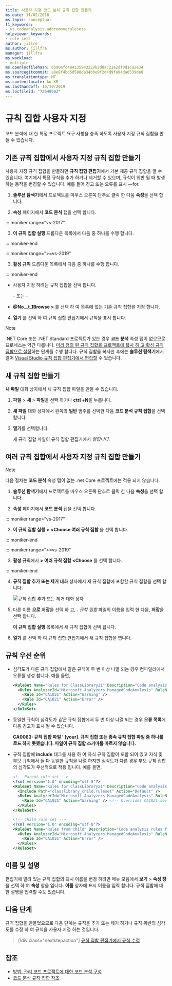 ```yaml
---
title: 사용자 지정 코드 분석 규칙 집합 만들기
ms.date: 11/02/2018
ms.topic: conceptual
f1_keywords:
- vs.codeanalysis.addremoverulesets
helpviewer_keywords:
- rule sets
author: jillre
ms.author: jillfra
manager: jillfra
ms.workload:
- multiple
ms.openlocfilehash: 6b904fd484135943228b2d8ac21e2df0d1c02e34
ms.sourcegitcommit: a8e8f4bd5d508da34bbe9f2d4d9fa94da0539de0
ms.translationtype: MT
ms.contentlocale: ko-KR
ms.lasthandoff: 10/19/2019
ms.locfileid: "72649502"
---
```

# <a name="customize-a-rule-set"></a>규칙 집합 사용자 지정

코드 분석에 대 한 특정 프로젝트 요구 사항을 충족 하도록 사용자 지정 규칙 집합을 만들 수 있습니다.

## <a name="create-a-custom-rule-set-from-an-existing-rule-set"></a>기존 규칙 집합에서 사용자 지정 규칙 집합 만들기

사용자 지정 규칙 집합을 만들려면 **규칙 집합 편집기**에서 기본 제공 규칙 집합을 열 수 있습니다. 여기에서 특정 규칙을 추가 하거나 제거할 수 있으며, 규칙이 위반 될 때 발생 하는 동작을 변경할 수 있습니다. 예를 들어 경고 또는 오류를 표시 &mdash;for.

1. **솔루션 탐색기**에서 프로젝트를 마우스 오른쪽 단추로 클릭 한 다음 **속성**을 선택 합니다.

2. **속성** 페이지에서 **코드 분석** 탭을 선택 합니다.

::: moniker range="vs-2017"

3. **이 규칙 집합 실행** 드롭다운 목록에서 다음 중 하나를 수행 합니다.

::: moniker-end

::: moniker range=">=vs-2019"

3. **활성 규칙** 드롭다운 목록에서 다음 중 하나를 수행 합니다.

::: moniker-end

   - 사용자 지정 하려는 규칙 집합을 선택 합니다.

     \- 또는 -

   - **@No__t_1Browse >** 를 선택 하 여 목록에 없는 기존 규칙 집합을 지정 합니다.

4. **열기** 를 선택 하 여 규칙 집합 편집기에서 규칙을 표시 합니다.

> [!NOTE]
> .NET Core 또는 .NET Standard 프로젝트가 있는 경우 **코드 분석** 속성 탭이 없으므로 프로세스는 약간 다릅니다. [미리 정의 된 규칙 집합을 프로젝트에 복사 하 고 활성 규칙 집합으로 설정](analyzer-rule-sets.md)하는 단계를 수행 합니다. 규칙 집합을 복사한 후에는 **솔루션 탐색기**에서 열어 [Visual Studio 규칙 집합 편집기에서 편집할](working-in-the-code-analysis-rule-set-editor.md) 수 있습니다.

## <a name="create-a-new-rule-set"></a>새 규칙 집합 만들기

**새 파일** 대화 상자에서 새 규칙 집합 파일을 만들 수 있습니다.

1. **파일**  > **새**  > **파일**을 선택 하거나 **ctrl** +**N**을 누릅니다.

2. **새 파일** 대화 상자에서 왼쪽의 **일반** 범주를 선택한 다음 **코드 분석 규칙 집합**을 선택 합니다.

3. **열기**를 선택합니다.

   새 규칙 집합 파일이 규칙 집합 편집기에서 *열립니다.*

## <a name="create-a-custom-rule-set-from-multiple-rule-sets"></a>여러 규칙 집합에서 사용자 지정 규칙 집합 만들기

> [!NOTE]
> 다음 절차는 **코드 분석** 속성 탭이 없는 .net Core 프로젝트에는 적용 되지 않습니다.

1. **솔루션 탐색기**에서 프로젝트를 마우스 오른쪽 단추로 클릭 한 다음 **속성**을 선택 합니다.

2. **속성** 페이지에서 **코드 분석** 탭을 선택 합니다.

::: moniker range="vs-2017"

3. **이 규칙 집합 실행** **> \<Choose 여러 규칙 집합** 을 선택 합니다.

::: moniker-end

::: moniker range=">=vs-2019"

3. **활성 규칙**에서 **> 여러 규칙 집합 \<Choose** 를 선택 합니다.

::: moniker-end

4. **규칙 집합 추가 또는 제거** 대화 상자에서 새 규칙 집합에 포함할 규칙 집합을 선택 합니다.

   ![규칙 집합 추가 또는 제거 대화 상자](media/add-remove-rule-sets.png)

5. 다른 이름 **으로 저장**을 선택 하 고, *. 규칙 집합* 파일의 이름을 입력 한 다음, **저장**을 선택 합니다.

   **이 규칙 집합 실행** 목록에서 새 규칙 집합이 선택 됩니다.

6. **열기** 를 선택 하 여 규칙 집합 편집기에서 새 규칙 집합을 엽니다.

## <a name="rule-precedence"></a>규칙 우선 순위

- 심각도가 다른 규칙 집합에서 같은 규칙이 두 번 이상 나열 되는 경우 컴파일러에서 오류를 생성 합니다. 예를 들면,

   ```xml
   <RuleSet Name="Rules for ClassLibrary21" Description="Code analysis rules for ClassLibrary21.csproj." ToolsVersion="15.0">
     <Rules AnalyzerId="Microsoft.Analyzers.ManagedCodeAnalysis" RuleNamespace="Microsoft.Rules.Managed">
       <Rule Id="CA1021" Action="Warning" />
       <Rule Id="CA1021" Action="Error" />
     </Rules>
   </RuleSet>
   ```

- 동일한 규칙이 심각도가 *같은* 규칙 집합에서 두 번 이상 나열 되는 경우 **오류 목록**에 다음 경고가 표시 될 수 있습니다.

   **CA0063: 규칙 집합 파일 ' \[your]. 규칙 집합 또는 종속 규칙 집합 파일 중 하나를 로드 하지 못했습니다. 파일이 규칙 집합 스키마를 따르지 않습니다.**

- 규칙 집합에 **include** 태그를 사용 하 여 자식 규칙 집합이 포함 되어 있고 자식 및 부모 규칙에서 둘 다 동일한 규칙을 나열 하지만 심각도가 다른 경우 부모 규칙 집합의 심각도가 우선적으로 적용 됩니다. 예를 들면,

   ```xml
   <!-- Parent rule set -->
   <?xml version="1.0" encoding="utf-8"?>
   <RuleSet Name="Rules for ClassLibrary21" Description="Code analysis rules for ClassLibrary21.csproj." ToolsVersion="15.0">
     <Include Path="classlibrary_child.ruleset" Action="Default" />
     <Rules AnalyzerId="Microsoft.Analyzers.ManagedCodeAnalysis" RuleNamespace="Microsoft.Rules.Managed">
       <Rule Id="CA1021" Action="Warning" /> <!-- Overrides CA1021 severity from child rule set -->
     </Rules>
   </RuleSet>

   <!-- Child rule set -->
   <?xml version="1.0" encoding="utf-8"?>
   <RuleSet Name="Rules from child" Description="Code analysis rules from child." ToolsVersion="15.0">
     <Rules AnalyzerId="Microsoft.Analyzers.ManagedCodeAnalysis" RuleNamespace="Microsoft.Rules.Managed">
       <Rule Id="CA1021" Action="Error" />
     </Rules>
   </RuleSet>
   ```

## <a name="name-and-description"></a>이름 및 설명

편집기에 열려 있는 규칙 집합의 표시 이름을 변경 하려면 메뉴 모음에서 **보기**  > **속성 창** 을 선택 하 여 **속성** 창을 엽니다. **이름** 상자에 표시 이름을 입력 합니다. 규칙 집합에 대 한 설명을 입력할 수도 있습니다.

## <a name="next-steps"></a>다음 단계

규칙 집합을 만들었으므로 다음 단계는 규칙을 추가 또는 제거 하거나 규칙 위반의 심각도를 수정 하 여 규칙을 사용자 지정 하는 것입니다.

> [!div class="nextstepaction"]
> [규칙 집합 편집기에서 규칙 수정](../code-quality/working-in-the-code-analysis-rule-set-editor.md)

## <a name="see-also"></a>참조

- [방법: 관리 코드 프로젝트에 대한 코드 분석 구성](../code-quality/how-to-configure-code-analysis-for-a-managed-code-project.md)
- [코드 분석 규칙 집합 참조](../code-quality/rule-set-reference.md)
